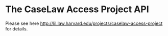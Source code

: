 # The CaseLaw Access Project API
Please see here http://lil.law.harvard.edu/projects/caselaw-access-project for details.
